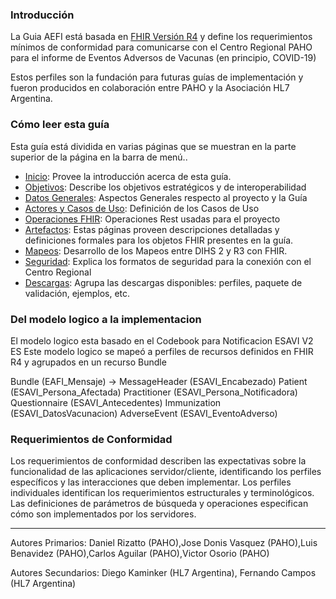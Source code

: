 
### Introducción

La Guia AEFI está basada en [FHIR Versión R4](http://hl7.org/fhir/R4/index.html) y define los requerimientos mínimos de conformidad para comunicarse con el Centro Regional PAHO para el informe de Eventos Adversos de Vacunas (en principio, COVID-19)

Estos perfiles son la fundación para futuras guías de implementación y fueron producidos en colaboración entre PAHO y la Asociación HL7 Argentina.


### Cómo leer esta guía

Esta guía está dividida en varias páginas que se muestran en la parte superior de la página en la barra de menú..



*   [Inicio](index.html): Provee la introducción acerca de esta guía.
*   [Objetivos](objetivos.html): Describe los objetivos estratégicos y de interoperabilidad 
*   [Datos Generales](generalidades.html): Aspectos Generales respecto al proyecto y la Guía
  *   [Actores y Casos de Uso](actores_CasosUso.html): Definición de los Casos de Uso
  *   [Operaciones FHIR](operaciones.html): Operaciones Rest usadas para el proyecto
*   [Artefactos](artifacts.html): Estas páginas proveen descripciones detalladas y definiciones formales para los objetos FHIR presentes en la guía.
*   [Mapeos](descargas.html): Desarrollo de los Mapeos entre DIHS 2 y R3 con FHIR.
*   [Seguridad](seguridad.html): Explica los formatos de seguridad para la conexión con el Centro Regional
*   [Descargas](descargas.html): Agrupa las descargas disponibles: perfiles, paquete de validación, ejemplos, etc.


### Del modelo logico a la implementacion

El modelo logico esta basado en el Codebook para Notificacion ESAVI V2 ES
Este modelo logico se mapeó a perfiles de recursos definidos en FHIR R4 y agrupados en un recurso Bundle

Bundle (EAFI_Mensaje)
->
MessageHeader   (ESAVI_Encabezado)
Patient         (ESAVI_Persona_Afectada)
Practitioner    (ESAVI_Persona_Notificadora)
Questionnaire   (ESAVI_Antecedentes)
Immunization    (ESAVI_DatosVacunacion)
AdverseEvent    (ESAVI_EventoAdverso)


### Requerimientos de Conformidad

Los requerimientos de conformidad describen las expectativas sobre la funcionalidad de las aplicaciones servidor/cliente, identificando los perfiles específicos y las interacciones que deben implementar. Los perfiles individuales identifican los requerimientos estructurales y terminológicos. Las definiciones de parámetros de búsqueda y operaciones especifican cómo son implementados por los servidores.



---


Autores Primarios: Daniel Rizatto (PAHO),Jose Donis Vasquez (PAHO),Luis Benavidez (PAHO),Carlos Aguilar (PAHO),Victor Osorio (PAHO)

Autores Secundarios: Diego Kaminker (HL7 Argentina), Fernando Campos (HL7 Argentina) 
